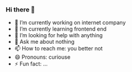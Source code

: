 ### Hi there 👋

- 🔭 I’m currently working on internet company
- 🌱 I’m currently learning frontend end
- 🤔 I’m looking for help with anything
- 💬 Ask me about nothing
- 📫 How to reach me: you better not
- 😄 Pronouns: curiouse
- ⚡ Fun fact: ...
  
<!--
**zoeaeron/zoeaeron** is a ✨ _special_ ✨ repository because its `README.md` (this file) appears on your GitHub profile.

Here are some ideas to get you started:

- 🔭 I’m currently working on internet company
- 🌱 I’m currently learning frontend end
- 👯 I’m looking to collaborate on ...
- 🤔 I’m looking for help with ...
- 💬 Ask me about ...
- 📫 How to reach me: ...
- 😄 Pronouns: ...
- ⚡ Fun fact: ...
-->
